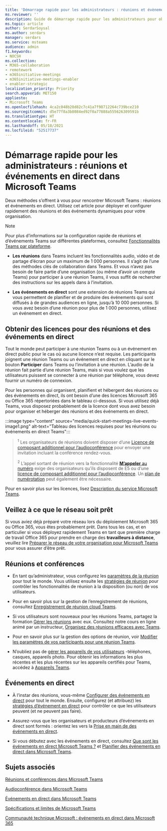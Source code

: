 ```yaml
---
title: 'Démarrage rapide pour les administrateurs : réunions et évènements en direct dans Microsoft Teams'
ms.reviewer: ''
description: Guide de démarrage rapide pour les administrateurs pour obtenir des licences pour, déployer et configurer des réunions en ligne et des événements en direct dans Microsoft Teams.
ms.topic: article
author: SerdarSoysal
ms.author: serdars
manager: serdars
ms.service: msteams
audience: admin
f1.keywords:
- NOCSH
ms.collection:
- M365-collaboration
- remotework
- m365initiative-meetings
- m365initiative-meetings-enabler
- enabler-strategic
localization_priority: Priority
search.appverid: MET150
appliesto:
- Microsoft Teams
ms.openlocfilehash: 4ca2c048b28d82c7c41a7f98712264c739bce210
ms.sourcegitcommit: d5e77f8a3b8084ed92f0a77888a555626309591b
ms.translationtype: HT
ms.contentlocale: fr-FR
ms.lasthandoff: 05/18/2021
ms.locfileid: "52517737"
---
```

# <a name="admin-quick-start---meetings-and-live-events-in-microsoft-teams"></a>Démarrage rapide pour les administrateurs : réunions et événements en direct dans Microsoft Teams

Deux méthodes s’offrent à vous pour rencontrer Microsoft Teams : réunions et événements en direct. Utilisez cet article pour déployer et configurer rapidement des réunions et des événements dynamiques pour votre organisation.

> [!Note]
> Pour plus d’informations sur la configuration rapide de réunions et d’événements Teams sur différentes plateformes, consultez [Fonctionnalités Teams par plateforme](https://support.microsoft.com/office/teams-features-by-platform-debe7ff4-7db4-4138-b7d0-fcc276f392d3).

 - **Les réunions** dans Teams incluent les fonctionnalités audio, vidéo et de partage d’écran pour un maximum de 1 000 personnes. Il s’agit de l’une des méthodes clés de collaboration dans Teams. Et vous n’avez pas besoin de faire partie d’une organisation (ou même d’avoir un compte Teams) pour participer à une réunion Teams, il vous suffit de rechercher des instructions sur les appels dans à l’invitation.

 - **Les événements en direct** sont une extension de réunions Teams qui vous permettent de planifier et de produire des événements qui sont diffusés à de grandes audiences en ligne, jusqu’à 10 000 personnes. Si vous avez besoin d’une réunion pour plus de 1 000 personnes, utilisez un événement en direct.

## <a name="get-licenses-for-meetings-and-live-events"></a>Obtenir des licences pour des réunions et des événements en direct

Tout le monde peut participer à une réunion Teams ou à un événement en direct public pour le cas où aucune licence n’est requise. Les participants joignent une réunion Teams ou un événement en direct en cliquant sur le bouton **Participer** dans Teams ou l’invitation à une réunion. L’audio de la réunion fait partie d’une réunion Teams, mais si vous voulez que les utilisateurs puissent se connecter à une réunion par téléphone, vous devez fournir un numéro de connexion.

Pour les personnes qui organisent, planifient et hébergent des réunions ou des événements en direct, ils ont besoin d’une des licences Microsoft 365 ou Office 365 répertoriées dans le tableau ci-dessous. Si vous utilisez déjà Teams, vous disposez probablement de la licence dont vous avez besoin pour organiser et héberger des réunions et des événements en direct.

:::image type="content" source="media/quick-start-meetings-live-events-image1.png" alt-text="Tableau des licences requises pour les réunions ou événements en direct Teams":::

> <sup>1</sup>  Les organisateurs de réunions doivent disposer d’une [Licence de composant additionnel pour l’audioconférence](teams-add-on-licensing/microsoft-teams-add-on-licensing.md) pour envoyer une invitation incluant la conférence rendez-vous.
>
> <sup>2</sup>  L’appel sortant de réunion vers la fonctionnalité [**M’appeler** au numéro](set-up-the-call-me-feature-for-your-users.md) exige des organisateurs qu’ils disposent de E5 ou d’une [licence de composant additionnel pour l’audioconférence](teams-add-on-licensing/microsoft-teams-add-on-licensing.md). Un [plan de numérotation](what-are-dial-plans.md) peut également être nécessaire.

Pour en savoir plus sur les licences, lisez [Description du service Microsoft Teams](/office365/servicedescriptions/teams-service-description).

## <a name="make-sure-your-networks-ready"></a>Veillez à ce que le réseau soit prêt

Si vous aviez déjà préparé votre réseau lors du déploiement Microsoft 365 ou Office 365, vous êtes probablement prêt. Dans tous les cas, et en particulier si vous déployez rapidement Teams en tant que première charge de travail Office 365 pour prendre en charge des **travailleurs à distance**, veuillez lire [Préparer le réseau de votre organisation pour Microsoft Teams](prepare-network.md) pour vous assurer d’être prêt.

## <a name="meetings-and-conferencing"></a>Réunions et conférences

- En tant qu’administrateur, vous configurez les [paramètres de la réunion](meeting-settings-in-teams.md) pour tout le monde. Vous utilisez ensuite les [stratégies de réunion](meeting-policies-in-teams.md) pour contrôler les fonctionnalités de réunion à la disposition (ou non) de vos utilisateurs.

- Pour en savoir plus sur la gestion de l’enregistrement de réunions, consultez [Enregistrement de réunion cloud Teams](cloud-recording.md).

- Si vos utilisateurs sont nouveaux pour les réunions Teams, partagez la formation [Gérer les réunions](https://support.office.com/article/join-a-teams-meeting-078e9868-f1aa-4414-8bb9-ee88e9236ee4) avec eux. Consultez notre cours en ligne animé par un instructeur, [Organisez des réunions efficaces avec Teams](https://microsoftteams.eventbuilder.com/MaximizingTeamsMeetings).

- Pour en savoir plus sur la gestion des options de réunion, voir [Modifier les paramètres de vos participants pour une réunion Teams](https://support.microsoft.com/article/change-participant-settings-for-a-teams-meeting-53261366-dbd5-45f9-aae9-a70e6354f88e).

- N’oubliez pas de [gérer les appareils de vos utilisateurs](./devices/device-management.md) -téléphones, casques, appareils photo. Pour obtenir les informations les plus récentes et les plus récentes sur les appareils certifiés pour Teams, accédez à [Appareils Teams](https://office.com/teamsdevices).

## <a name="live-events"></a>Événements en direct

- À l’instar des réunions, vous-même [Configurer des événements en direct](teams-live-events/configure-teams-live-events.md) pour tout le monde. Ensuite, configurez (et attribuez) les [stratégies d’événement en direct](teams-live-events/set-up-for-teams-live-events.md) pour contrôler ce que les utilisateurs peuvent (et ne peuvent pas faire).

- Assurez-vous que les organisateurs et producteurs d’événements en direct sont formés : orientez les vers la [Prise en main de des événements en direct](https://support.office.com/article/get-started-with-microsoft-teams-live-events-d077fec2-a058-483e-9ab5-1494afda578a).

- Si vous débutez avec les événements en direct, consultez [Que sont les événements en direct Microsoft Teams ?](teams-live-events/what-are-teams-live-events.md) et [Planifier des événements en direct dans Microsoft Teams](teams-live-events/plan-for-teams-live-events.md).

## <a name="related-topics"></a>Sujets associés

[Réunions et conférences dans Microsoft Teams](deploy-meetings-microsoft-teams-landing-page.md)

[Audioconférence dans Microsoft Teams](deploy-audio-conferencing-teams-landing-page.md)

[Événements en direct dans Microsoft Teams](teams-live-events/what-are-teams-live-events.md)

[Spécifications et limites de Microsoft Teams](limits-specifications-teams.md)

[Communauté technique Microsoft : événements en direct dans Microsoft 365](https://resources.techcommunity.microsoft.com/live-events/)
